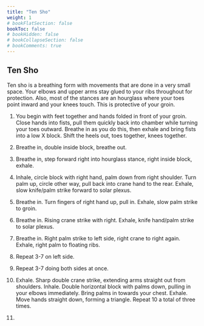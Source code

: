 ```yaml
---
title: "Ten Sho"
weight: 1
# bookFlatSection: false
bookToc: false
# bookHidden: false
# bookCollapseSection: false
# bookComments: true
---
```

## Ten Sho
Ten sho is a breathing form with movements that are 
done in a very small space. Your elbows and upper arms
stay glued to your ribs throughout for protection. Also,
most of the stances are an hourglass where your toes point inward
and your knees touch. This is protective of your groin.

1.  You begin with feet together and hands folded in
front of your groin.  Close hands into fists, pull them
quickly back into chamber while turning your toes outward.
Breathe in as you do this, then exhale and bring fists into a 
low X block. Shift the heels out, toes together, knees together.

2.  Breathe in, double inside block, breathe out.

3.  Breathe in, step forward right into hourglass stance,
right inside block, exhale.

4.  Inhale, circle block with right hand, palm down from
right shoulder. Turn palm up, circle other way, 
pull back into crane hand to the rear. Exhale,
slow knife/palm strike forward to solar plexus.

5.  Breathe in. Turn fingers of right hand up,
pull in. Exhale, slow palm strike to groin.

6.  Breathe in. Rising crane strike with right.
Exhale, knife hand/palm strike to solar plexus. 

7.  Breathe in. Right palm strike to left side,
right crane to right again. Exhale, right palm 
to floating ribs. 

8.  Repeat 3-7 on left side.

9.  Repeat 3-7 doing both sides at once.

10. Exhale. Sharp double crane strike, extending
arms straight out from shoulders.  Inhale. Double 
horizontal block with palms down, pulling in your 
elbows immediately. Bring palms in towards your chest.
Exhale. Move hands straight down, forming a triangle.
Repeat 10 a total of three times.

11.  
